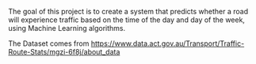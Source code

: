 The goal of this project is to create a system that predicts whether a road will experience traffic based on the time of the day and day of the week, using Machine Learning algorithms.

The Dataset comes from https://www.data.act.gov.au/Transport/Traffic-Route-Stats/mgzi-6f8j/about_data

